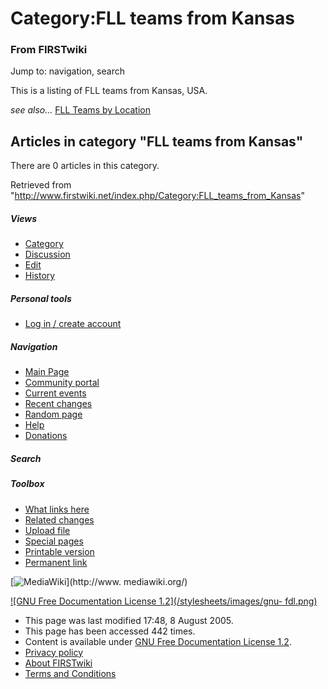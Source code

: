 # Category:FLL teams from Kansas

### From FIRSTwiki

Jump to: navigation, search

This is a listing of FLL teams from Kansas, USA.

_see also..._ [FLL Teams by Location](/index.php/FLL_Teams_by_Location "FLL
Teams by Location" )

  

## Articles in category "FLL teams from Kansas"

There are 0 articles in this category.

Retrieved from
"<http://www.firstwiki.net/index.php/Category:FLL_teams_from_Kansas>"

##### Views

  * [Category](/index.php/Category:FLL_teams_from_Kansas)
  * [Discussion](/index.php?title=Category_talk:FLL_teams_from_Kansas&action=edit)
  * [Edit](/index.php?title=Category:FLL_teams_from_Kansas&action=edit)
  * [History](/index.php?title=Category:FLL_teams_from_Kansas&action=history)

##### Personal tools

  * [Log in / create account](/index.php?title=Special:Userlogin&returnto=Category:FLL_teams_from_Kansas)

[](/index.php/Main_Page "Main Page" )

##### Navigation

  * [Main Page](/index.php/Main_Page)
  * [Community portal](/index.php/FIRSTwiki:Community_portal)
  * [Current events](/index.php/Current_events)
  * [Recent changes](/index.php/Special:Recentchanges)
  * [Random page](/index.php/Special:Random)
  * [Help](/index.php/Help:Contents)
  * [Donations](/index.php/FIRSTwiki:Site_support)

##### Search



##### Toolbox

  * [What links here](/index.php/Special:Whatlinkshere/Category:FLL_teams_from_Kansas)
  * [Related changes](/index.php/Special:Recentchangeslinked/Category:FLL_teams_from_Kansas)
  * [Upload file](/index.php/Special:Upload)
  * [Special pages](/index.php/Special:Specialpages)
  * [Printable version](/index.php?title=Category:FLL_teams_from_Kansas&printable=yes)
  * [Permanent link](/index.php?title=Category:FLL_teams_from_Kansas&oldid=40607)

[![MediaWiki](/skins/common/images/poweredby_mediawiki_88x31.png)](http://www.
mediawiki.org/)

[![GNU Free Documentation License 1.2](/stylesheets/images/gnu-
fdl.png)](http://www.gnu.org/copyleft/fdl.html)

  * This page was last modified 17:48, 8 August 2005.
  * This page has been accessed 442 times.
  * Content is available under [GNU Free Documentation License 1.2](http://www.gnu.org/copyleft/fdl.html "http://www.gnu.org/copyleft/fdl.html" ).
  * [Privacy policy](/index.php/FIRSTwiki:Privacy_policy "FIRSTwiki:Privacy policy" )
  * [About FIRSTwiki](/index.php/FIRSTwiki:About "FIRSTwiki:About" )
  * [Terms and Conditions](/index.php/FIRSTwiki:Terms_and_conditions "FIRSTwiki:Terms and conditions" )

